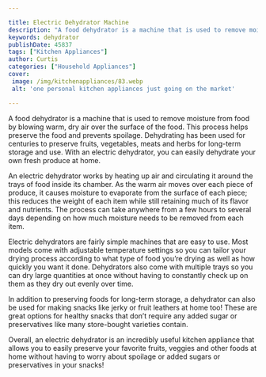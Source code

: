 ```yaml
---

title: Electric Dehydrator Machine
description: "A food dehydrator is a machine that is used to remove moisture from food by blowing warm, dry air over the surface of the food. Th...check it out to learn"
keywords: dehydrator
publishDate: 45837
tags: ["Kitchen Appliances"]
author: Curtis
categories: ["Household Appliances"]
cover: 
 image: /img/kitchenappliances/83.webp
 alt: 'one personal kitchen appliances just going on the market'

---
```


A food dehydrator is a machine that is used to remove moisture from food by blowing warm, dry air over the surface of the food. This process helps preserve the food and prevents spoilage. Dehydrating has been used for centuries to preserve fruits, vegetables, meats and herbs for long-term storage and use. With an electric dehydrator, you can easily dehydrate your own fresh produce at home. 

An electric dehydrator works by heating up air and circulating it around the trays of food inside its chamber. As the warm air moves over each piece of produce, it causes moisture to evaporate from the surface of each piece; this reduces the weight of each item while still retaining much of its flavor and nutrients. The process can take anywhere from a few hours to several days depending on how much moisture needs to be removed from each item. 

Electric dehydrators are fairly simple machines that are easy to use. Most models come with adjustable temperature settings so you can tailor your drying process according to what type of food you’re drying as well as how quickly you want it done. Dehydrators also come with multiple trays so you can dry large quantities at once without having to constantly check up on them as they dry out evenly over time. 

In addition to preserving foods for long-term storage, a dehydrator can also be used for making snacks like jerky or fruit leathers at home too! These are great options for healthy snacks that don’t require any added sugar or preservatives like many store-bought varieties contain. 

Overall, an electric dehydrator is an incredibly useful kitchen appliance that allows you to easily preserve your favorite fruits, veggies and other foods at home without having to worry about spoilage or added sugars or preservatives in your snacks!
